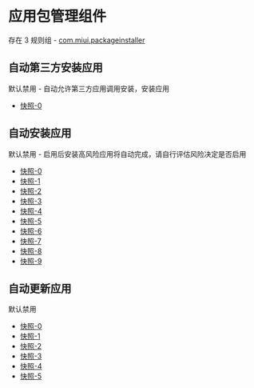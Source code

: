 # 应用包管理组件

存在 3 规则组 - [com.miui.packageinstaller](/src/apps/com.miui.packageinstaller.ts)

## 自动第三方安装应用

默认禁用 - 自动允许第三方应用调用安装，安装应用

- [快照-0](https://gkd-kit.gitee.io/import/12874746)

## 自动安装应用

默认禁用 - 启用后安装高风险应用将自动完成，请自行评估风险决定是否启用

- [快照-0](https://gkd-kit.songe.li/import/12818034)
- [快照-1](https://gkd-kit.songe.li/import/12818054)
- [快照-2](https://gkd-kit.gitee.io/import/12888410)
- [快照-3](https://gkd-kit.gitee.io/import/12889120)
- [快照-4](https://gkd-kit.gitee.io/import/12889135)
- [快照-5](https://gkd-kit.gitee.io/import/12889137)
- [快照-6](https://gkd-kit.gitee.io/import/12889148)
- [快照-7](https://gkd-kit.gitee.io/import/12889120)
- [快照-8](https://gkd-kit.gitee.io/import/12889148)
- [快照-9](https://gkd-kit.songe.li/import/12818044)

## 自动更新应用

默认禁用

- [快照-0](https://gkd-kit.songe.li/import/12817988)
- [快照-1](https://gkd-kit.songe.li/import/12910080)
- [快照-2](https://gkd-kit.songe.li/import/13024730)
- [快照-3](https://gkd-kit.songe.li/import/13024731)
- [快照-4](https://gkd-kit.songe.li/import/13024731)
- [快照-5](https://gkd-kit.songe.li/import/12817999)
